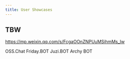 ```yaml
---
title: User Showcases
---
```


## TBW

<https://mp.weixin.qq.com/s/FcgaOOnZNPUuMSihmMs_lw>

OSS.Chat
Friday.BOT
Juzi.BOT
Archy BOT
